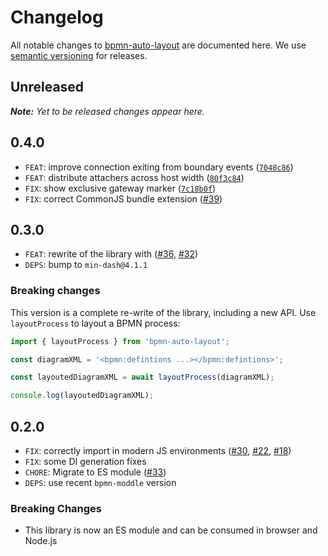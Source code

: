 # Changelog

All notable changes to [bpmn-auto-layout](https://github.com/bpmn-io/bpmn-auto-layout) are documented here. We use [semantic versioning](http://semver.org/) for releases.

## Unreleased

_**Note:** Yet to be released changes appear here._

## 0.4.0

* `FEAT`: improve connection exiting from boundary events ([`7048c86`](https://github.com/bpmn-io/bpmn-auto-layout/commit/7048c8682985409613f854202f727853a13bfe44))
* `FEAT`: distribute attachers across host width ([`80f3c84`](https://github.com/bpmn-io/bpmn-auto-layout/commit/80f3c84f40b1b2ccf0d757cf70482130112b6c7b))
* `FIX`: show exclusive gateway marker ([`7c18b0f`](https://github.com/bpmn-io/bpmn-auto-layout/commit/7c18b0f509ce2de9b5c9bda1f1035309d8ffd5cc))
* `FIX`: correct CommonJS bundle extension ([#39](https://github.com/bpmn-io/bpmn-auto-layout/issues/39))

## 0.3.0

* `FEAT`: rewrite of the library with ([#36](https://github.com/bpmn-io/bpmn-auto-layout/pull/36), [#32](https://github.com/bpmn-io/bpmn-auto-layout/issues/32))
* `DEPS`: bump to `min-dash@4.1.1`

### Breaking changes

This version is a complete re-write of the library, including a new API. Use `layoutProcess` to layout a BPMN process:

```javascript
import { layoutProcess } from 'bpmn-auto-layout';

const diagramXML = '<bpmn:defintions ...></bpmn:defintions>';

const layoutedDiagramXML = await layoutProcess(diagramXML);

console.log(layoutedDiagramXML);
```

## 0.2.0

* `FIX`: correctly import in modern JS environments ([#30](https://github.com/bpmn-io/bpmn-auto-layout/pull/30), [#22](https://github.com/bpmn-io/bpmn-auto-layout/issues/22), [#18](https://github.com/bpmn-io/bpmn-auto-layout/issues/18))
* `FIX`: some DI generation fixes
* `CHORE`: Migrate to ES module ([#33](https://github.com/bpmn-io/bpmn-auto-layout/pull/33))
* `DEPS`: use recent `bpmn-moddle` version

### Breaking Changes

* This library is now an ES module and can be consumed in browser and Node.js
